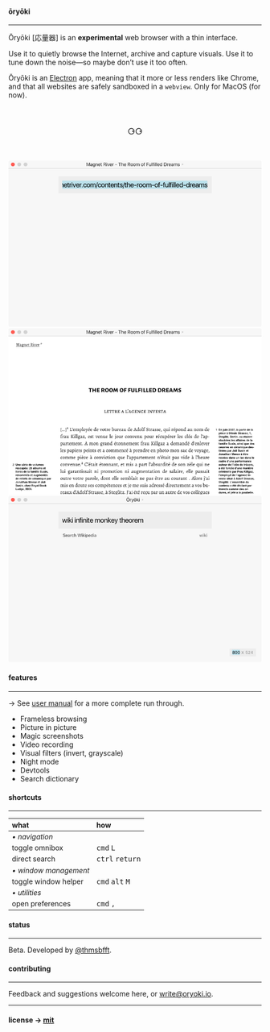 #### ōryōki

---

Ōryōki [応量器] is an **experimental** web browser with a thin interface.

Use it to quietly browse the Internet, archive and capture visuals. Use it to tune down the noise—so maybe don’t use it too often.

Ōryōki is an [Electron](https://electron.atom.io/) app, meaning that it more or less renders like Chrome, and that all websites are safely sandboxed in a `webview`. Only for MacOS (for now).

<br />

<h3 align='center'>⚆⚆</h3>

<br />

<p align='center'>
	<img src='./oryoki-1.png'/>
	<br />
	<img src='./oryoki-2.png'/>
	<br />
	<img src='./oryoki-3.png'/>
	<br />
</p>

#### features

---

→ See [user manual](https://github.com/thmsbfft/oryoki/blob/master/USER-MANUAL.md) for a more complete run through.

* Frameless browsing
* Picture in picture
* Magic screenshots
* Video recording
* Visual filters (invert, grayscale)
* Night mode
* Devtools
* Search dictionary

#### shortcuts

---

| what                               | how                                              |
| :----------------------------------| :------------------------------------------------|
| *• navigation*                       |                                                  |
| toggle omnibox                     | <kbd>cmd</kbd> <kbd>L</kbd>                      |
| direct search                      | <kbd>ctrl</kbd> <kbd>return</kbd>                |
| *• window management*                |                                                  |
| toggle window helper               | <kbd>cmd</kbd> <kbd>alt</kbd> <kbd>M</kbd>       |
| *• utilities*                        |                                                  |
| open preferences                   | <kbd>cmd</kbd> <kbd>,</kbd>                      |

#### status

---

Beta. Developed by [@thmsbfft](https://twitter.com/thmsbfft).

#### contributing

---

Feedback and suggestions welcome here, or write@oryoki.io.

---

#### license → [mit](LICENSE.md)